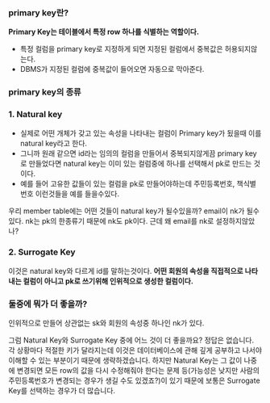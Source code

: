 ### primary key란?
**Primary Key는 테이블에서 특정 row 하나를 식별하는 역할이다.**
- 특정 컬럼을 primary key로 지정하게 되면 지정된 컬럼에서 중복값은 허용되지않는다.
- DBMS가 지정된 컬럼에 중복값이 들어오면 자동으로 막아준다.

### primary key의 종류
### 1. Natural key
- 실제로 어떤 개체가 갖고 있는 속성을 나타내는 컬럼이 Primary key가 됬을때 이를 natural key라고 한다.
- 그니까 원래 같으면 id라는 임의의 컬럼을 만들어서 중복되지않게끔 primary key로 만들었다면 natural key는 이미 있는 컬럼중에 하나를 선택해서 pk로 만드는 것이다.
- 예를 들어 고유한 값들이 있는 컬럼을 pk로 만들어야하는데 주민등록번호, 책식별번호 이런것들을 예를 들을수있다.

우리 member table에는 어떤 것들이 natural key가 될수있을까?
email이 nk가 될수있다. nk는 pk의 한종류기 때문에 nk도 pk이다.
근데 왜 email를 nk로 설정하지않았나?
### 2. Surrogate Key
이것은 natural key와 다르게 id를 말하는것이다.
**어떤 회원의 속성을 직접적으로 나타내는 컬럼이 아니고 pk로 쓰기위해 인위적으로 생성한 컬럼이다.**


### 둘중에 뭐가 더 좋을까?
인위적으로 만들어 상관없는 sk와 회원의 속성중 하나인 nk가 있다.

그럼 Natural Key와 Surrogate Key 중에 어느 것이 더 좋을까요? 
정답은 없습니다. 
각 상황마다 적절한 키가 달라지는데 이것은 데이터베이스에 관해 깊게 공부하고 나서야 이해할 수 있는 부분이기 때문에 생략하겠습니다. 
하지만 Natural Key는 그 값이 나중에 변경되면 모든 row의 값을 다시 수정해줘야 한다는 문제 등(가능성은 낮지만 사람의 주민등록번호가 변경되는 경우가 생길 수도 있겠죠?)이 있기 때문에 보통은 Surrogate Key를 선택하는 경우가 더 많습니다.